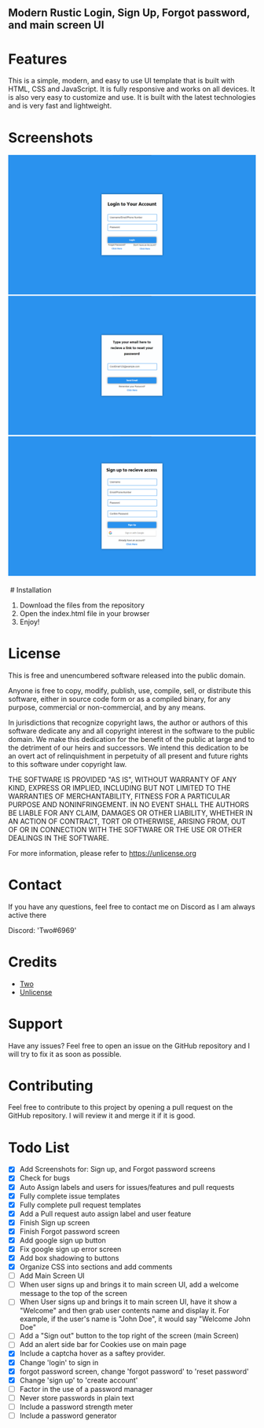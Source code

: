 ## Modern Rustic Login, Sign Up, Forgot password, and main screen UI

# Features

This is a simple, modern, and easy to use UI template that is built with HTML, CSS and JavaScript. It is fully responsive and works on all devices. It is also very easy to customize and use. It is built with the latest technologies and is very fast and lightweight. 

# Screenshots
<img src="imgs/login.png" alt="">
<br>
<img src="imgs/forgotpassword.png" alt="">
<br>
<img src="imgs/signup.png" alt="">
<img src="forgotpassword.png" alt="">
<br>
<img src="signup.png" alt="">
# Installation

1. Download the files from the repository
2. Open the index.html file in your browser
3. Enjoy!

# License

This is free and unencumbered software released into the public domain.

Anyone is free to copy, modify, publish, use, compile, sell, or
distribute this software, either in source code form or as a compiled
binary, for any purpose, commercial or non-commercial, and by any
means.

In jurisdictions that recognize copyright laws, the author or authors
of this software dedicate any and all copyright interest in the
software to the public domain. We make this dedication for the benefit
of the public at large and to the detriment of our heirs and
successors. We intend this dedication to be an overt act of
relinquishment in perpetuity of all present and future rights to this
software under copyright law.

THE SOFTWARE IS PROVIDED "AS IS", WITHOUT WARRANTY OF ANY KIND,
EXPRESS OR IMPLIED, INCLUDING BUT NOT LIMITED TO THE WARRANTIES OF
MERCHANTABILITY, FITNESS FOR A PARTICULAR PURPOSE AND NONINFRINGEMENT.
IN NO EVENT SHALL THE AUTHORS BE LIABLE FOR ANY CLAIM, DAMAGES OR
OTHER LIABILITY, WHETHER IN AN ACTION OF CONTRACT, TORT OR OTHERWISE,
ARISING FROM, OUT OF OR IN CONNECTION WITH THE SOFTWARE OR THE USE OR
OTHER DEALINGS IN THE SOFTWARE.

For more information, please refer to <https://unlicense.org>

# Contact

If you have any questions, feel free to contact me on Discord as I am always active there

Discord: 'Two#6969'

# Credits

- [Two](https://www.GitHub.com/twothreetwo/)
- [Unlicense](https://unlicense.org/)

# Support

Have any issues? Feel free to open an issue on the GitHub repository and I will try to fix it as soon as possible.

# Contributing

Feel free to contribute to this project by opening a pull request on the GitHub repository. I will review it and merge it if it is good.


# Todo List

- [x] Add Screenshots for: Sign up, and Forgot password screens
- [x] Check for bugs
- [x] Auto Assign labels and users for issues/features and pull requests
- [x] Fully complete issue templates
- [x] Fully complete pull request templates
- [x] Add a Pull request auto assign label and user feature
- [x] Finish Sign up screen
- [x] Finish Forgot password screen
- [x] Add google sign up button
- [x] Fix google sign up error screen
- [x] Add box shadowing to buttons
- [x] Organize CSS into sections and add comments
- [ ] Add Main Screen UI
- [ ] When user signs up and brings it to main screen UI, add a welcome message to the top of the screen
- [ ] When User signs up and brings it to main screen UI, have it show a "Welcome" and then grab user contents name and display it. For example, if the user's name is "John Doe", it would say "Welcome John Doe"
- [ ] Add a "Sign out" button to the top right of the screen (main Screen)
- [ ] Add an alert side bar for Cookies use on main page
- [x] Include a captcha hover as a saftey provider.
- [x] Change 'login' to sign in
- [x] forgot password screen, change 'forgot password' to 'reset password'
- [x] Change 'sign up' to 'create account'
- [ ] Factor in the use of a password manager
- [ ] Never store passwords in plain text
- [ ] Include a password strength meter
- [ ] Include a password generator
